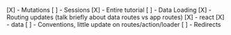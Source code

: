 [X] - Mutations
[ ] - Sessions
[X] - Entire tutorial
[ ] - Data Loading
[X] - Routing updates (talk briefly about data routes vs app routes)
[X] - react
[X] - data
[ ] - Conventions, little update on routes/action/loader
[ ] - Redirects
